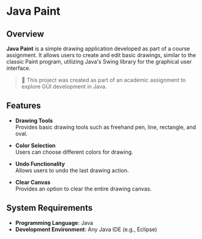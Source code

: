 # Java Paint

## Overview

**Java Paint** is a simple drawing application developed as part of a course assignment. It allows users to create and edit basic drawings, similar to the classic Paint program, utilizing Java's Swing library for the graphical user interface.

> 📘 This project was created as part of an academic assignment to explore GUI development in Java.

## Features

- **Drawing Tools**  
  Provides basic drawing tools such as freehand pen, line, rectangle, and oval.

- **Color Selection**  
  Users can choose different colors for drawing.

- **Undo Functionality**  
  Allows users to undo the last drawing action.

- **Clear Canvas**  
  Provides an option to clear the entire drawing canvas.

## System Requirements

- **Programming Language**: Java  
- **Development Environment**: Any Java IDE (e.g., Eclipse)
